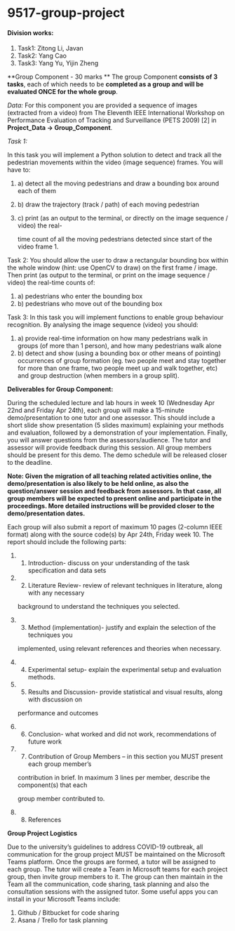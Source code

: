 # 9517-group-project

#### Division works:

1.  Task1: Zitong Li, Javan
2.  Task2: Yang Cao
3.  Task3: Yang Yu, Yijin Zheng

**Group Component - 30 marks
** The group Component **consists of 3 tasks**, each of which needs to be **completed as a group and will be evaluated ONCE for the whole group**.

*Data:* For this component you are provided a sequence of images (extracted from a video) from The Eleventh IEEE International Workshop on Performance Evaluation of Tracking and Surveillance (PETS 2009) [2] in **Project_Data -> Group_Component**.

*Task 1:*

In this task you will implement a Python solution to detect and track all the pedestrian movements within the video (image sequence) frames. You will have to:

1.  a)  detect all the moving pedestrians and draw a bounding box around each of them

2.  b)  draw the trajectory (track / path) of each moving pedestrian

3.  c)  print (as an output to the terminal, or directly on the image sequence / video) the real-

    time count of all the moving pedestrians detected since start of the video frame 1.

Task 2:
 You should allow the user to draw a rectangular bounding box within the whole window (hint: use OpenCV to draw) on the first frame / image. Then print (as output to the terminal, or print on the image sequence / video) the real-time counts of:

1.  a)  pedestrians who enter the bounding box
2.  b)  pedestrians who move out of the bounding box

Task 3:
 In this task you will implement functions to enable group behaviour recognition. By analysing the image sequence (video) you should:

1.  a)  provide real-time information on how many pedestrians walk in groups (of more than 1 person), and how many pedestrians walk alone
2.  b)  detect and show (using a bounding box or other means of pointing) occurrences of group formation (eg. two people meet and stay together for more than one frame, two people meet up and walk together, etc) and group destruction (when members in a group split).

**Deliverables for Group Component:**

During the scheduled lecture and lab hours in week 10 (Wednesday Apr 22nd and Friday Apr 24th), each group will make a 15-minute demo/presentation to one tutor and one assessor. This should include a short slide show presentation (5 slides maximum) explaining your methods and evaluation, followed by a demonstration of your implementation. Finally, you will answer questions from the assessors/audience. The tutor and assessor will provide feedback during this session. All group members should be present for this demo. The demo schedule will be released closer to the deadline.

**Note: Given the migration of all teaching related activities online, the demo/presentation is also likely to be held online, as also the question/answer session and feedback from assessors. In that case, all group members will be expected to present online and participate in the proceedings. More detailed instructions will be provided closer to the demo/presentation dates.**

Each group will also submit a report of maximum 10 pages (2-column IEEE format) along with the source code(s) by Apr 24th, Friday week 10. The report should include the following parts:

1.  1)  Introduction- discuss on your understanding of the task specification and data sets

2.  2)  Literature Review- review of relevant techniques in literature, along with any necessary

    background to understand the techniques you selected.

3.  3)  Method (implementation)- justify and explain the selection of the techniques you

    implemented, using relevant references and theories when necessary.

4.  4)  Experimental setup- explain the experimental setup and evaluation methods.

5.  5)  Results and Discussion- provide statistical and visual results, along with discussion on

    performance and outcomes

6.  6)  Conclusion- what worked and did not work, recommendations of future work

7.  7)  Contribution of Group Members – in this section you MUST present each group member’s

    contribution in brief. In maximum 3 lines per member, describe the component(s) that each

    group member contributed to.

8.  8)  References

**Group Project Logistics**

Due to the university’s guidelines to address COVID-19 outbreak, all communication for the group project MUST be maintained on the Microsoft Teams platform. Once the groups are formed, a tutor will be assigned to each group. The tutor will create a Team in Microsoft teams for each project group, then invite group members to it. The group can then maintain in the Team all the communication, code sharing, task planning and also the consultation sessions with the assigned tutor. Some useful apps you can install in your Microsoft Teams include:

1.  Github / Bitbucket for code sharing
2.  Asana / Trello for task planning